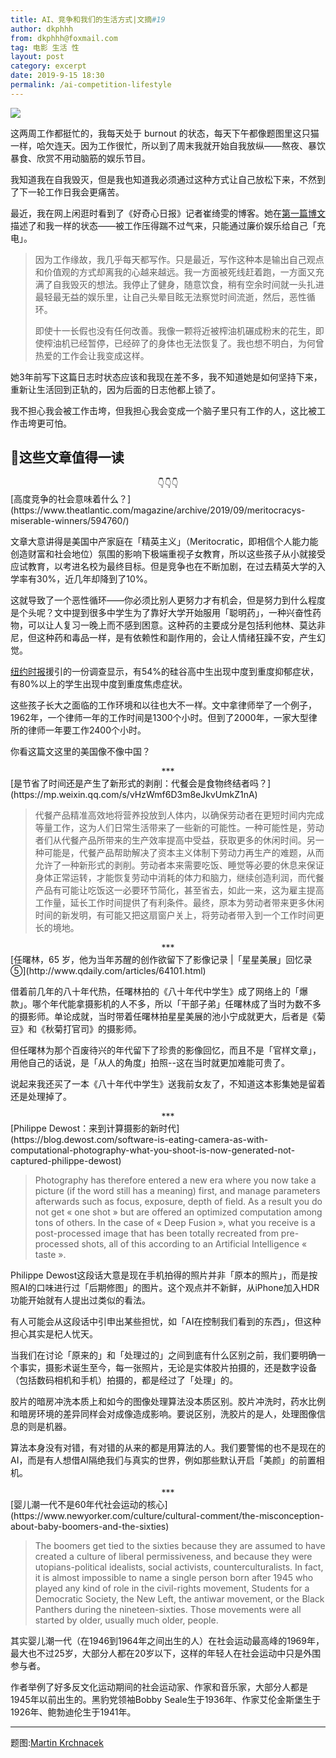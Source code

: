 ```yaml
---
title: AI、竞争和我们的生活方式|文摘#19
author: dkphhh
from: dkphhh@foxmail.com
tag: 电影 生活 性
layout: post
category: excerpt
date: 2019-9-15 18:30
permalink: /ai-competition-lifestyle
---
```


![](https://images.unsplash.com/photo-1565031053196-2f1fe75089db)

这两周工作都挺忙的，我每天处于 burnout 的状态，每天下午都像题图里这只猫一样，哈欠连天。因为工作很忙，所以到了周末我就开始自我放纵——熬夜、暴饮暴食、欣赏不用动脑筋的娱乐节目。

我知道我在自我毁灭，但是我也知道我必须通过这种方式让自己放松下来，不然到了下一轮工作日我会更痛苦。

最近，我在网上闲逛时看到了《好奇心日报》记者崔绮雯的博客。她在[第一篇博文](http://cuiqiwen.com/face-yourself/)描述了和我一样的状态——被工作压得踹不过气来，只能通过廉价娱乐给自己「充电」。

>
> 因为工作缘故，我几乎每天都写作。只是最近，写作这种本是输出自己观点和价值观的方式却离我的心越来越远。我一方面被死线赶着跑，一方面又充满了自我毁灭的想法。我停止了健身，随意饮食，稍有空余时间就一头扎进最轻最无益的娱乐里，让自己头晕目眩无法察觉时间流逝，然后，恶性循环。
>
> 即使十一长假也没有任何改善。我像一颗将近被榨油机碾成粉末的花生，即使榨油机已经暂停，已经碎了的身体也无法恢复了。我也想不明白，为何曾热爱的工作会让我变成这样。
>

她3年前写下这篇日志时状态应该和我现在差不多，我不知道她是如何坚持下来，重新让生活回到正轨的，因为后面的日志他都上锁了。

我不担心我会被工作击垮，但我担心我会变成一个脑子里只有工作的人，这比被工作击垮更可怕。

## 📰这些文章值得一读

<center>👇👇👇</center>
[高度竞争的社会意味着什么？](https://www.theatlantic.com/magazine/archive/2019/09/meritocracys-miserable-winners/594760/)

文章大意讲得是美国中产家庭在「精英主义」（Meritocratic，即相信个人能力能创造财富和社会地位）氛围的影响下极端重视子女教育，所以这些孩子从小就接受应试教育，以考进名校为最终目标。但是竞争也在不断加剧，在过去精英大学的入学率有30%，近几年却降到了10%。

这就导致了一个恶性循环——你必须比别人更努力才有机会，但是努力到什么程度是个头呢？文中提到很多中学生为了靠好大学开始服用「聪明药」，一种兴奋性药物，可以让人复习一晚上而不感到困意。这种药的主要成分是包括利他林、莫达非尼，但这种药和毒品一样，是有依赖性和副作用的，会让人情绪狂躁不安，产生幻觉。

[纽约时报](https://www.nytimes.com/2016/01/03/opinion/sunday/is-the-drive-for-success-making-our-children-sick.html)援引的一份调查显示，有54%的硅谷高中生出现中度到重度抑郁症状，有80%以上的学生出现中度到重度焦虑症状。

这些孩子长大之面临的工作环境和以往也大不一样。文中拿律师举了一个例子，1962年，一个律师一年的工作时间是1300个小时。但到了2000年，一家大型律所的律师一年要工作2400个小时。

你看这篇文这里的美国像不像中国？

 <center>***</center>
[是节省了时间还是产生了新形式的剥削：代餐会是食物终结者吗？](https://mp.weixin.qq.com/s/vHzWmf6D3m8eJkvUmkZ1nA)

> 代餐产品精准高效地将营养投放到人体内，以确保劳动者在更短时间内完成等量工作，这为人们日常生活带来了一些新的可能性。一种可能性是，劳动者们从代餐产品所带来的生产效率提高中受益，获取更多的休闲时间。另一种可能是，代餐产品帮助解决了资本主义体制下劳动力再生产的难题，从而允许了一种新形式的剥削。劳动者本来需要吃饭、睡觉等必要的休息来保证身体正常运转，才能恢复劳动中消耗的体力和脑力，继续创造利润，而代餐产品有可能让吃饭这一必要环节简化，甚至省去，如此一来，这为雇主提高工作量，延长工作时间提供了有利条件。最终，原本为劳动者带来更多休闲时间的新发明，有可能又把这扇窗户关上，将劳动者带入到一个工作时间更长的境地。

 <center>***</center>
[任曙林，65 岁，他为当年苏醒的创作欲留下了影像记录 |「星星美展」回忆录⑤](http://www.qdaily.com/articles/64101.html)

借着前几年的八十年代热，任曙林拍的《八十年代中学生》成了网络上的「爆款」。哪个年代能拿摄影机的人不多，所以「干部子弟」任曙林成了当时为数不多的摄影师。单论成就，当时带着任曙林拍星星美展的池小宁成就更大，后者是《菊豆》和《秋菊打官司》的摄影师。

但任曙林为那个百废待兴的年代留下了珍贵的影像回忆，而且不是「官样文章」，用他自己的话说，是「从人的角度」拍照--这在当时就更加难能可贵了。

说起来我还买了一本《八十年代中学生》送我前女友了，不知道这本影集她是留着还是处理掉了。

 <center>***</center>
 [Philippe Dewost：来到计算摄影的新时代](https://blog.dewost.com/software-is-eating-camera-as-with-computational-photography-what-you-shoot-is-now-generated-not-captured-philippe-dewost)

> Photography has therefore entered a new era where you now take a picture (if the word still has a meaning) first, and manage parameters afterwards such as focus, exposure, depth of field. As a result you do not get « one shot » but are offered an optimized computation among tons of others. In the case of « Deep Fusion », what you receive is a post-processed image that has been totally recreated from pre-processed shots, all of this according to an Artificial Intelligence « taste ».

Philippe Dewost这段话大意是现在手机拍得的照片并非「原本的照片」，而是按照AI的口味进行过「后期修图」的图片。这个观点并不新鲜，从iPhone加入HDR功能开始就有人提出过类似的看法。

有人可能会从这段话中引申出某些担忧，如「AI在控制我们看到的东西」，但这种担心其实是杞人忧天。

当我们在讨论「原来的」和「处理过的」之间到底有什么区别之前，我们要明确一个事实，摄影术诞生至今，每一张照片，无论是实体胶片拍摄的，还是数字设备（包括数码相机和手机）拍摄的，都是经过了「处理」的。

胶片的暗房冲洗本质上和如今的图像处理算法没本质区别。胶片冲洗时，药水比例和暗房环境的差异同样会对成像造成影响。要说区别，洗胶片的是人，处理图像信息的则是机器。

算法本身没有对错，有对错的从来的都是用算法的人。我们要警惕的也不是现在的AI，而是有人想借AI隔绝我们与真实的世界，例如那些默认开启「美颜」的前置相机。
 <center>***</center>
[婴儿潮一代不是60年代社会运动的核心](https://www.newyorker.com/culture/cultural-comment/the-misconception-about-baby-boomers-and-the-sixties)

> The boomers get tied to the sixties because they are assumed to have created a culture of liberal permissiveness, and because they were utopians-political idealists, social activists, counterculturalists. In fact, it is almost impossible to name a single person born after 1945 who played any kind of role in the civil-rights movement, Students for a Democratic Society, the New Left, the antiwar movement, or the Black Panthers during the nineteen-sixties. Those movements were all started by older, usually much older, people.

其实婴儿潮一代（在1946到1964年之间出生的人）在社会运动最高峰的1969年，最大也不过25岁，大部分人都在20岁以下，这样的年轻人在社会运动中只是外围参与者。

作者举例了好多反文化运动期间的社会运动家、作家和音乐家，大部分人都是1945年以前出生的。黑豹党领袖Bobby Seale生于1936年、作家艾伦金斯堡生于1926年、鲍勃迪伦生于1941年。

---

题图:[Martin Krchnacek](https://unsplash.com/photos/pxiSaARVWR0)

